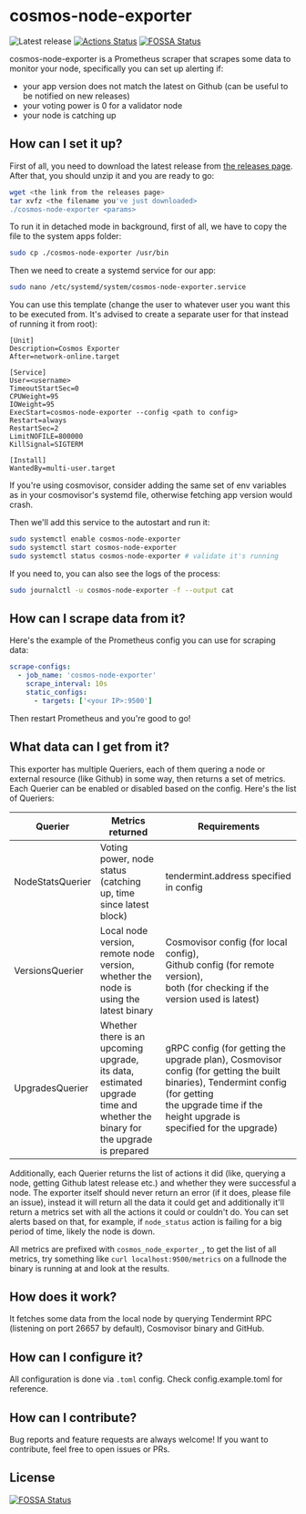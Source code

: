 # cosmos-node-exporter

![Latest release](https://img.shields.io/github/v/release/freak12techno/cosmos-node-exporter)
[![Actions Status](https://github.com/freak12techno/cosmos-node-exporter/workflows/test/badge.svg)](https://github.com/freak12techno/cosmos-node-exporter/actions)
[![FOSSA Status](https://app.fossa.com/api/projects/git%2Bgithub.com%2Ffreak12techno%2Fcosmos-node-exporter.svg?type=shield)](https://app.fossa.com/projects/git%2Bgithub.com%2Ffreak12techno%2Fcosmos-node-exporter?ref=badge_shield)

cosmos-node-exporter is a Prometheus scraper that scrapes some data to monitor your node, specifically you can set up alerting if:
- your app version does not match the latest on Github (can be useful to be notified on new releases)
- your voting power is 0 for a validator node
- your node is catching up

## How can I set it up?

First of all, you need to download the latest release from [the releases page](https://github.com/freak12techno/cosmos-node-exporter/releases/). After that, you should unzip it and you are ready to go:

```sh
wget <the link from the releases page>
tar xvfz <the filename you've just downloaded>
./cosmos-node-exporter <params>
```

To run it in detached mode in background, first of all, we have to copy the file to the system apps folder:

```sh
sudo cp ./cosmos-node-exporter /usr/bin
```

Then we need to create a systemd service for our app:

```sh
sudo nano /etc/systemd/system/cosmos-node-exporter.service
```

You can use this template (change the user to whatever user you want this to be executed from. It's advised to create a separate user for that instead of running it from root):

```
[Unit]
Description=Cosmos Exporter
After=network-online.target

[Service]
User=<username>
TimeoutStartSec=0
CPUWeight=95
IOWeight=95
ExecStart=cosmos-node-exporter --config <path to config>
Restart=always
RestartSec=2
LimitNOFILE=800000
KillSignal=SIGTERM

[Install]
WantedBy=multi-user.target
```

If you're using cosmovisor, consider adding the same set of env variables as in your cosmovisor's systemd file, otherwise fetching app version would crash.

Then we'll add this service to the autostart and run it:

```sh
sudo systemctl enable cosmos-node-exporter
sudo systemctl start cosmos-node-exporter
sudo systemctl status cosmos-node-exporter # validate it's running
```

If you need to, you can also see the logs of the process:

```sh
sudo journalctl -u cosmos-node-exporter -f --output cat
```

## How can I scrape data from it?

Here's the example of the Prometheus config you can use for scraping data:

```yaml
scrape-configs:
  - job_name: 'cosmos-node-exporter'
    scrape_interval: 10s
    static_configs:
      - targets: ['<your IP>:9500']
```

Then restart Prometheus and you're good to go!

## What data can I get from it?

This exporter has multiple Queriers, each of them quering a node or external resource (like Github) in some way, then returns a set of metrics. Each Querier can be enabled or disabled based on the config. Here's the list of Queriers:

| Querier          | Metrics returned                                                                                                                   | Requirements                                                                                                                      |
|------------------|------------------------------------------------------------------------------------------------------------------------------------|-----------------------------------------------------------------------------------------------------------------------------------|
| NodeStatsQuerier | Voting power, node status<br>(catching up, time since latest block)                                                                | tendermint.address specified in config                                                                                            |
| VersionsQuerier  | Local node version, remote node version,<br>whether the node is using the latest binary                                            | Cosmovisor config (for local config),<br>Github config (for remote version),<br>both (for checking if the version used is latest) |
| UpgradesQuerier  | Whether there is an upcoming upgrade,<br>its data, estimated upgrade time and<br>whether the binary for the upgrade<br>is prepared | gRPC config (for getting the upgrade plan), Cosmovisor config (for getting the built binaries), Tendermint config (for getting<br>the upgrade time if the height upgrade is<br>specified for the upgrade)      |

Additionally, each Querier returns the list of actions it did (like, querying a node, getting Github latest release etc.) and whether they were successful a node. The exporter itself should never return an error (if it does, please file an issue), instead it will return all the data it could get and additionally it'll return a metrics set with all the actions it could or couldn't do. You can set alerts based on that, for example, if `node_status` action is failing for a big period of time, likely the node is down.

All metrics are prefixed with `cosmos_node_exporter_`, to get the list of all metrics, try something like `curl localhost:9500/metrics` on a fullnode the binary is running at and look at the results.

## How does it work?

It fetches some data from the local node by querying Tendermint RPC (listening on port 26657 by default), Cosmovisor binary and GitHub.

## How can I configure it?

All configuration is done via `.toml` config. Check config.example.toml for reference.

## How can I contribute?

Bug reports and feature requests are always welcome! If you want to contribute, feel free to open issues or PRs.


## License
[![FOSSA Status](https://app.fossa.com/api/projects/git%2Bgithub.com%2Ffreak12techno%2Fcosmos-node-exporter.svg?type=large)](https://app.fossa.com/projects/git%2Bgithub.com%2Ffreak12techno%2Fcosmos-node-exporter?ref=badge_large)